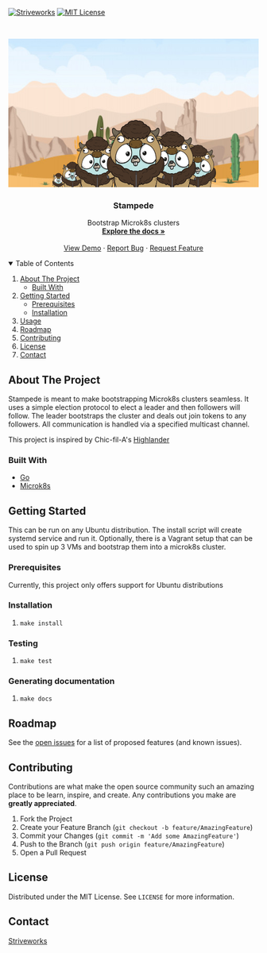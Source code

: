 [![Striveworks][striveworks-shield]][license-url]
[![MIT License][license-shield]][license-url]



<!-- PROJECT LOGO -->
<br />
<p align="center">
  <a href="https://github.com/othneildrew/Best-README-Template">
    <img src="stampede.png" alt="Logo" width="600" height="300">
  </a>

  <h3 align="center">Stampede</h3>

  <p align="center">
    Bootstrap Microk8s clusters
    <br />
    <a href=""><strong>Explore the docs »</strong></a>
    <br />
    <br />
    <a href="">View Demo</a>
    ·
    <a href="">Report Bug</a>
    ·
    <a href="">Request Feature</a>
  </p>
</p>



<!-- TABLE OF CONTENTS -->
<details open="open">
  <summary>Table of Contents</summary>
  <ol>
    <li>
      <a href="#about-the-project">About The Project</a>
      <ul>
        <li><a href="#built-with">Built With</a></li>
      </ul>
    </li>
    <li>
      <a href="#getting-started">Getting Started</a>
      <ul>
        <li><a href="#prerequisites">Prerequisites</a></li>
        <li><a href="#installation">Installation</a></li>
      </ul>
    </li>
    <li><a href="#usage">Usage</a></li>
    <li><a href="#roadmap">Roadmap</a></li>
    <li><a href="#contributing">Contributing</a></li>
    <li><a href="#license">License</a></li>
    <li><a href="#contact">Contact</a></li>
  </ol>
</details>



<!-- ABOUT THE PROJECT -->
## About The Project
Stampede is meant to make bootstrapping Microk8s clusters seamless. It uses a simple election protocol to elect a leader and then followers will follow. The leader bootstraps the cluster and deals out join tokens to any followers. All communication is handled via a specified multicast channel.

This project is inspired by Chic-fil-A's [Highlander](https://medium.com/@cfatechblog/bare-metal-k8s-clustering-at-chick-fil-a-scale-7b0607bd3541)

### Built With


* [Go](https://golang.org/)
* [Microk8s](https://microk8s.io/)


<!-- GETTING STARTED -->
## Getting Started

This can be run on any Ubuntu distribution. The install script will create systemd service and run it. Optionally, there is a Vagrant setup that can be used to spin up 3 VMs and bootstrap them into a microk8s cluster.

### Prerequisites

Currently, this project only offers support for Ubuntu distributions

### Installation

1. `make install`


### Testing

1. `make test`


### Generating documentation

1. `make docs`

<!-- ROADMAP -->
## Roadmap

See the [open issues]() for a list of proposed features (and known issues).



<!-- CONTRIBUTING -->
## Contributing

Contributions are what make the open source community such an amazing place to be learn, inspire, and create. Any contributions you make are **greatly appreciated**.

1. Fork the Project
2. Create your Feature Branch (`git checkout -b feature/AmazingFeature`)
3. Commit your Changes (`git commit -m 'Add some AmazingFeature'`)
4. Push to the Branch (`git push origin feature/AmazingFeature`)
5. Open a Pull Request



<!-- LICENSE -->
## License

Distributed under the MIT License. See `LICENSE` for more information.



<!-- CONTACT -->
## Contact

[Striveworks](striveworks.us)


[striveworks-shield]: https://img.shields.io/badge/BUILT%20BY-STRIVEWORKS-orange?style=for-the-badge
[license-shield]: https://img.shields.io/github/license/othneildrew/Best-README-Template.svg?style=for-the-badge
[license-url]: https://github.com/othneildrew/Best-README-Template/blob/master/LICENSE.txt
